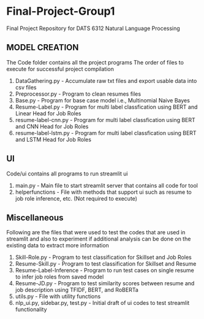 # Final-Project-Group1
Final Project Repository for DATS 6312 Natural Language Processing


## MODEL CREATION
The Code folder contains all the project programs
The order of files to execute for successful project compilation
1. DataGathering.py - Accumulate raw txt files and export usable data into csv files
2. Preprocessor.py - Program to clean resumes files
3. Base.py - Program for base case model i.e., Multinomial Naive Bayes
4. Resume-Label.py - Program for multi label classfication using BERT and Linear Head for Job Roles
5. resume-label-cnn.py - Program for multi label classfication using BERT and CNN Head for Job Roles
6. resume-label-lstm.py - Program for multi label classfication using BERT and LSTM Head for Job Roles

## UI
Code/ui contains all programs to run streamlit ui
1. main.py - Main file to start streamlit server that contains all code for tool
2. helperfunctions - File with methods that support ui such as resume to job role inference, etc. (Not required to execute)


## Miscellaneous
Following are the files that were used to test the codes that are used in streamlit and also to experiment if additional analysis can be done on the existing data to extract more information
1. Skill-Role.py - Program to test classification for Skillset and Job Roles
2. Resume-Skill.py - Program to test classification for Skillset and Resume
3. Resume-Label-Inference - Program to run test cases on single resume to infer job roles from saved model
4. Resume-JD.py - Program to test similarity scores between resume and job description using TFIDF, BERT, and RoBERTa
5. utils.py - File with utility functions
6. nlp_ui.py, sidebar.py, test.py - Initial draft of ui codes to test streamlit functionality
